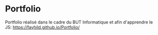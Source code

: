 # Portfolio
Portfolio réalisé dans le cadre du BUT Informatique et afin d'apprendre le JS:
https://fayhild.github.io/Portfolio/

